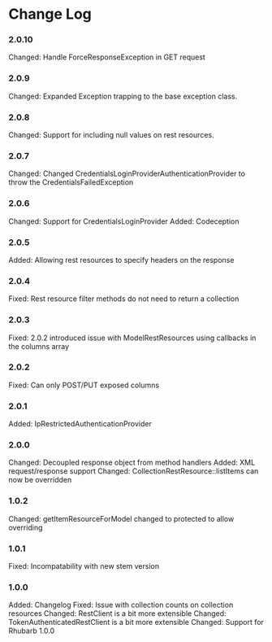 # Change Log

### 2.0.10

Changed:    Handle ForceResponseException in GET request

### 2.0.9

Changed:    Expanded Exception trapping to the base exception class.

### 2.0.8

Changed:    Support for including null values on rest resources.

### 2.0.7

Changed:    Changed CredentialsLoginProviderAuthenticationProvider to throw the CredentialsFailedException

### 2.0.6

Changed:    Support for CredentialsLoginProvider
Added:      Codeception 

### 2.0.5

Added:      Allowing rest resources to specify headers on the response

### 2.0.4
Fixed:      Rest resource filter methods do not need to return a collection

### 2.0.3

Fixed:      2.0.2 introduced issue with ModelRestResources using callbacks in the columns array

### 2.0.2

Fixed:      Can only POST/PUT exposed columns

### 2.0.1

Added:      IpRestrictedAuthenticationProvider

### 2.0.0

Changed:    Decoupled response object from method handlers
Added:      XML request/response support
Changed:    CollectionRestResource::listItems can now be overridden

### 1.0.2

Changed:    getItemResourceForModel changed to protected to allow overriding

### 1.0.1

Fixed:		Incompatability with new stem version

### 1.0.0

Added:		Changelog
Fixed:      Issue with collection counts on collection resources
Changed:    RestClient is a bit more extensible
Changed:    TokenAuthenticatedRestClient is a bit more extensible
Changed:	Support for Rhubarb 1.0.0
